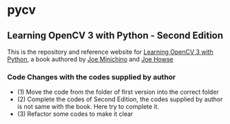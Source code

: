 # pycv
## Learning OpenCV 3 with Python - Second Edition

This is the repository and reference website for [Learning OpenCV 3 with Python](https://www.packtpub.com/application-development/learning-opencv-3-computer-vision-python-second-edition), a book authored by [Joe Minichino](https://github.com/techfort) and [Joe Howse](https://github.com/JoeHowse)

### Code Changes with the codes supplied by author
* (1) Move the code from the folder of first version into the correct folder
* (2) Complete the codes of Second Edition, the codes supplied by author is not same with the book. Here try to complete it.
* (3) Refactor some codes to make it clear
